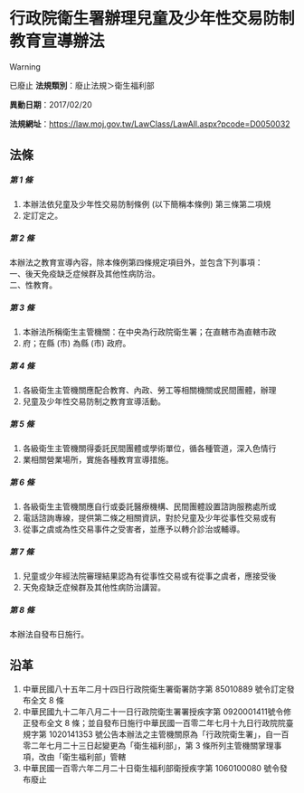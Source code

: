 # 行政院衛生署辦理兒童及少年性交易防制教育宣導辦法


> [!WARNING]
> 已廢止
**法規類別**：廢止法規＞衛生福利部

**異動日期**：2017/02/20  

**法規網址**：https://law.moj.gov.tw/LawClass/LawAll.aspx?pcode=D0050032



## 法條
##### 第 1 條
1. 本辦法依兒童及少年性交易防制條例 (以下簡稱本條例) 第三條第二項規
1. 定訂定之。

##### 第 2 條
本辦法之教育宣導內容，除本條例第四條規定項目外，並包含下列事項：  
一、後天免疫缺乏症候群及其他性病防治。                            
二、性教育。

##### 第 3 條
1. 本辦法所稱衛生主管機關：在中央為行政院衛生署；在直轄市為直轄市政
1. 府；在縣 (市) 為縣 (市) 政府。

##### 第 4 條
1. 各級衛生主管機關應配合教育、內政、勞工等相關機關或民間團體，辦理
1. 兒童及少年性交易防制之教育宣導活動。

##### 第 5 條
1. 各級衛生主管機關得委託民間團體或學術單位，循各種管道，深入色情行
1. 業相關營業場所，實施各種教育宣導措施。

##### 第 6 條
1. 各級衛生主管機關應自行或委託醫療機構、民間團體設置諮詢服務處所或
1. 電話諮詢專線，提供第二條之相關資訊，對於兒童及少年從事性交易或有
1. 從事之虞或為性交易事件之受害者，並應予以轉介診治或輔導。

##### 第 7 條
1. 兒童或少年經法院審理結果認為有從事性交易或有從事之虞者，應接受後
1. 天免疫缺乏症候群及其他性病防治講習。

##### 第 8 條
本辦法自發布日施行。

## 沿革
1. 中華民國八十五年二月十四日行政院衛生署衛署防字第 85010889 號令訂定發布全文 8  條
1. 中華民國九十二年八月二十一日行政院衛生署署授疾字第 0920001411號令修正發布全文 8  條；並自發布日施行中華民國一百零二年七月十九日行政院院臺規字第 1020141353 號公告本辦法之主管機關原為「行政院衛生署」，自一百零二年七月二十三日起變更為「衛生福利部」，第 3  條所列主管機關掌理事項，改由「衛生福利部」管轄
1. 中華民國一百零六年二月二十日衛生福利部衛授疾字第 1060100080 號令發布廢止
